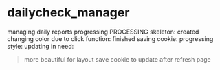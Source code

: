 # dailycheck_manager
managing daily reports progressing
PROCESSING
skeleton: created
changing color due to click function: finished
saving cookie: progressing
style: updating
in need:
> more beautiful for layout
> save cookie to update after refresh page
> 
